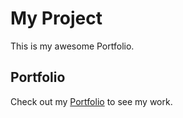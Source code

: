 # My Project

This is my awesome Portfolio.

## Portfolio

Check out my [Portfolio](https://portfoliochirag.vercel.app/) to see my work.
